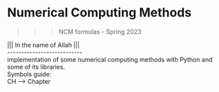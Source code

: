 # Numerical Computing Methods
>>> NCM formulas - Spring 2023

||| In the name of Allah ||| <br />
--------------------------- <br />
implementation of some numerical computing methods with Python and some of its libraries. <br />
Symbols guide: <br />
    CH --> Chapter
